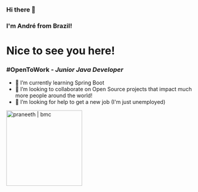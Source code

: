 ### Hi there 👋
### I'm André from Brazil! 

# Nice to see you here!

### #OpenToWork - <i>Junior Java Developer</i>

- 🌱 I’m currently learning Spring Boot
- 👯 I’m looking to collaborate on Open Source projects that impact much more people around the world!
- 🤔 I’m looking for help to get a new job (I'm just unemployed)

<a href="https://www.buymeacoffee.com/andremeiras" rel="nofollow"><img src="https://i.imgur.com/Rx78S02.png" alt="praneeth | bmc" style="max-width:100%;" width="200px"></a>
